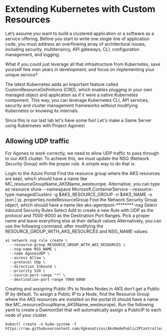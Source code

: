 # Extending Kubernetes with Custom Resources

Let’s assume you want to build a clustered application or a software as a service offering. Before you start to write one single line of application code, you must address an overflowing array of architectural issues, including security, multitenancy, API gateways, CLI, configuration management, and logging.

What if you could just leverage all that infrastructure from Kubernetes, save yourself few man years in development, and focus on implementing your unique service?

The latest Kubernetes adds an important feature called CustomResourceDefinitions (CRD), which enables plugging in your own managed object and application as if it were a native Kubernetes component. This way, you can leverage Kubernetes CLI, API services, security and cluster management frameworks without modifying Kubernetes or knowing its internals.

Since this is our last lab let's have some fun! Let's make a Game Server using Kubernetes with Project Agones!

## Allowing UDP traffic
For Agones to work correctly, we need to allow UDP traffic to pass through to our AKS cluster. To achieve this, we must update the NSG (Network Security Group) with the proper rule. A simple way to do that is:

Login to the Azure Portal
Find the resource group where the AKS resources are kept, which should have a name like MC_resourceGroupName_AKSName_westeurope. Alternative, you can type az resource show --namespace Microsoft.ContainerService --resource-type managedClusters -g $AKS_RESOURCE_GROUP -n $AKS_NAME -o json | jq .properties.nodeResourceGroup
Find the Network Security Group object, which should have a name like aks-agentpool-********-nsg
Select Inbound Security Rules
Select Add to create a new Rule with UDP as the protocol and 7000-8000 as the Destination Port Ranges. Pick a proper name and leave everything else at their default values
Alternatively, you can use the following command, after modifying the RESOURCE_GROUP_WITH_AKS_RESOURCES and NSG_NAME values:

```console
az network nsg rule create \
  --resource-group RESOURCE_GROUP_WITH_AKS_RESOURCES \
  --nsg-name NSG_NAME \
  --name AgonesUDP \
  --access Allow \
  --protocol Udp \
  --direction Inbound \
  --priority 520 \
  --source-port-range "*" \
  --destination-port-range 7000-8000
  ```

Creating and assigning Public IPs to Nodes
Nodes in AKS don’t get a Public IP by default. To assign a Public IP to a Node, find the Resource Group where the AKS resources are installed on the portal (it should have a name like MC_resourceGroupName_AKSName_westeurope). Run the following yaml to create a DaemonSet that will automatically assign a PublicIP to each node of your cluster.

```console
kubectl create -n kube-system -f https://raw.githubusercontent.com/dgkanatsios/AksNodePublicIPController/master/deploy.yaml
```
